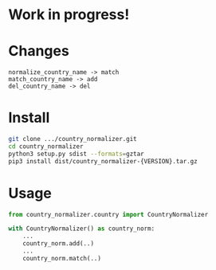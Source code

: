 Work in progress!
===================

Changes
=========
```
normalize_country_name -> match
match_country_name -> add
del_country_name -> del
```

Install
=========

```sh
git clone .../country_normalizer.git
cd country_normalizer
python3 setup.py sdist --formats=gztar
pip3 install dist/country_normalizer-{VERSION}.tar.gz
```

Usage
=======
```python
from country_normalizer.country import CountryNormalizer

with CountryNormalizer() as country_norm:
    ...
    country_norm.add(..)
    ...
    country_norm.match(..)
